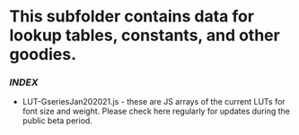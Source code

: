 # This subfolder contains data for lookup tables, constants, and other goodies. 

### _INDEX_

- LUT-GseriesJan202021.js - these are JS arrays of the current LUTs for font size and weight. Please check here regularly for updates during the public beta period.


